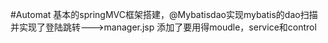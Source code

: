 #Automat
基本的springMVC框架搭建，@Mybatisdao实现mybatis的dao扫描
并实现了登陆跳转--->manager.jsp
添加了要用得moudle，service和control
